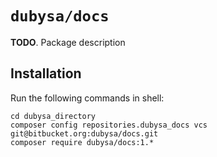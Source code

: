 # `dubysa/docs` #

**TODO**. Package description

## Installation ##

Run the following commands in shell:

    cd dubysa_directory
    composer config repositories.dubysa_docs vcs git@bitbucket.org:dubysa/docs.git
    composer require dubysa/docs:1.*
